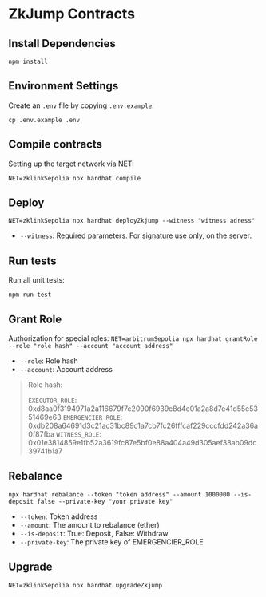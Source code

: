 # ZkJump Contracts
## Install Dependencies

`npm install`

## Environment Settings

Create an `.env` file by copying `.env.example`:

`cp .env.example .env`

## Compile contracts

Setting up the target network via NET:

`NET=zklinkSepolia npx hardhat compile`

## Deploy

`NET=zklinkSepolia npx hardhat deployZkjump --witness "witness adress"`

- `--witness`: Required parameters. For signature use only, on the server.

## Run tests

Run all unit tests:

`npm run test`

## Grant Role

Authorization for special roles:
`NET=arbitrumSepolia npx hardhat grantRole --role "role hash" --account "account address"`

- `--role`: Role hash
- `--account`: Account address


> Role hash:
>
> `EXECUTOR_ROLE`: 0xd8aa0f3194971a2a116679f7c2090f6939c8d4e01a2a8d7e41d55e5351469e63
> `EMERGENCIER_ROLE`: 0xdb208a64691d3c21ac31bc89c1a7cb7fc26fffcaf229cccfdd242a36a0f87fba
> `WITNESS_ROLE`: 0x01e3814859e1fb52a3619fc87e5bf0e88a404a49d305aef38ab09dc39741b1a7

## Rebalance

`npx hardhat rebalance --token "token address" --amount 1000000 --is-deposit false --private-key "your private key"`

- `--token`: Token address
- `--amount`: The amount to rebalance (ether)
- `--is-deposit`: True: Deposit, False: Withdraw
- `--private-key`: The private key of EMERGENCIER_ROLE

## Upgrade

`NET=zklinkSepolia npx hardhat upgradeZkjump`